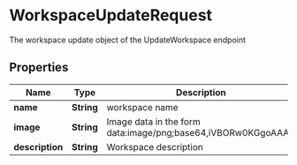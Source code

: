 

# WorkspaceUpdateRequest

The workspace update object of the UpdateWorkspace endpoint

## Properties

| Name | Type | Description | Notes |
|------------ | ------------- | ------------- | -------------|
|**name** | **String** | workspace name |  [optional] |
|**image** | **String** | Image data in the form data:image/png;base64,iVBORw0KGgoAAAA |  [optional] |
|**description** | **String** | Workspace description |  [optional] |



